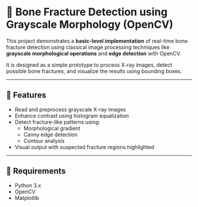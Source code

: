 # 🦴 Bone Fracture Detection using Grayscale Morphology (OpenCV)

This project demonstrates a **basic-level implementation** of real-time bone fracture detection using classical image processing techniques like **grayscale morphological operations** and **edge detection** with OpenCV.

It is designed as a simple prototype to process X-ray images, detect possible bone fractures, and visualize the results using bounding boxes.

---

## 📌 Features

- Read and preprocess grayscale X-ray images
- Enhance contrast using histogram equalization
- Detect fracture-like patterns using:
  - Morphological gradient
  - Canny edge detection
  - Contour analysis
- Visual output with suspected fracture regions highlighted

---

## 🧰 Requirements

- Python 3.x
- OpenCV
- Matplotlib
